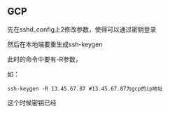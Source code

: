 ## GCP ##

先在sshd_config上2修改参数，使得可以通过密钥登录

然后在本地端要重生成ssh-keygen 

此时的命令中要有-R参数， 

如：

```SH
ssh-keygen -R 13.45.67.87 #13.45.67.87为gcp的ip地址
```

这个时候密钥已经